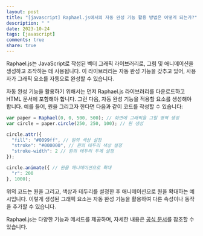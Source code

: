 ```yaml
---
layout: post
title: "[javascript] Raphael.js에서의 자동 완성 기능 활용 방법은 어떻게 되는가?"
description: " "
date: 2023-10-24
tags: [javascript]
comments: true
share: true
---
```


Raphael.js는 JavaScript로 작성된 벡터 그래픽 라이브러리로, 그림 및 애니메이션을 생성하고 조작하는 데 사용됩니다. 이 라이브러리는 자동 완성 기능을 갖추고 있어, 사용자가 그래픽 요소를 자동으로 완성할 수 있습니다.

자동 완성 기능을 활용하기 위해서는 먼저 Raphael.js 라이브러리를 다운로드하고 HTML 문서에 포함해야 합니다. 그런 다음, 자동 완성 기능을 적용할 요소를 생성해야 합니다. 예를 들어, 원을 그리고자 한다면 다음과 같이 코드를 작성할 수 있습니다:

```javascript
var paper = Raphael(0, 0, 500, 500); // 화면에 그래픽을 그릴 영역 생성
var circle = paper.circle(250, 250, 100); // 원 생성

circle.attr({
  "fill": "#0099ff", // 원의 색상 설정
  "stroke": "#000000", // 원의 테두리 색상 설정
  "stroke-width": 2 // 원의 테두리 두께 설정
});

circle.animate({ // 원을 애니메이션으로 확대
  "r": 200
}, 1000);
```

위의 코드는 원을 그리고, 색상과 테두리를 설정한 후 애니메이션으로 원을 확대하는 예시입니다. 이렇게 생성된 그래픽 요소는 자동 완성 기능을 활용하여 다른 속성이나 동작을 추가할 수 있습니다.

Raphael.js는 다양한 기능과 메서드를 제공하며, 자세한 내용은 [공식 문서](https://dmitrybaranovskiy.github.io/raphael/)를 참조할 수 있습니다.
